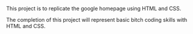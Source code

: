This project is to replicate the google homepage using HTML and CSS.

The completion of this project will represent basic bitch coding skills with HTML and CSS.